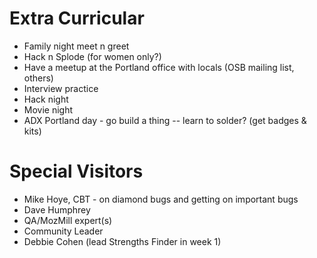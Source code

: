 Extra Curricular
================

* Family night meet n greet
* Hack n Splode (for women only?)
* Have a meetup at the Portland office with locals (OSB mailing list, others)
* Interview practice
* Hack night
* Movie night
* ADX Portland day - go build a thing -- learn to solder? (get badges & kits)


Special Visitors
================

* Mike Hoye, CBT - on diamond bugs and getting on important bugs
* Dave Humphrey
* QA/MozMill expert(s)
* Community Leader
* Debbie Cohen (lead Strengths Finder in week 1)
